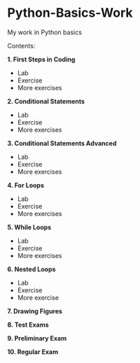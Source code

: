 # Python-Basics-Work
My work in Python basics


Contents:

**1. First Steps in Coding**
   - Lab
   - Exercise
   - More exercises
     
**2. Conditional Statements**
   - Lab
   - Exercise
   - More exercises
     
**3. Conditional Statements Advanced**
   - Lab
   - Exercise
   - More exercises
     
**4. For Loops**
   - Lab
   - Exercise
   - More exercises
     
**5. While Loops**
   - Lab
   - Exercise
   - More exercises
     
**6. Nested Loops**
   - Lab
   - Exercise
   - More exercise
     
**7. Drawing Figures**

**8. Test Exams**

**9. Preliminary Exam**

**10. Regular Exam**

